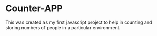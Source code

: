 # Counter-APP
This was created as my first javascript project to help in counting and storing numbers of people in a particular environment.
